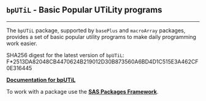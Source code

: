 ## `bpUTiL` - Basic Popular UTiLity programs

---

The `bpUTiL` package, supported by `basePlus` and `macroArray` packages,
provides a set of basic popular utility programs to make daily programming
work easier.

SHA256 digest for the latest version of `bpUTiL`: F*2513DA82048CB4470624B219012D30B873560A6BD4D1C515E3A462CF0E316445

[**Documentation for bpUTiL**](./bputil.md "Documentation for bpUTiL")

To work with a package use the [**SAS Packages Framework**](https://github.com/yabwon/SAS_PACKAGES/blob/main/README.md "SPFinit").
